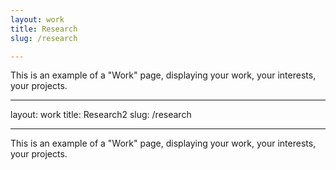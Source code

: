 ```yaml
---
layout: work
title: Research
slug: /research

---
```


This is an example of a "Work" page, displaying your work, your interests, your projects.

---
layout: work
title: Research2
slug: /research

---

This is an example of a "Work" page, displaying your work, your interests, your projects.

<br />
<br />
